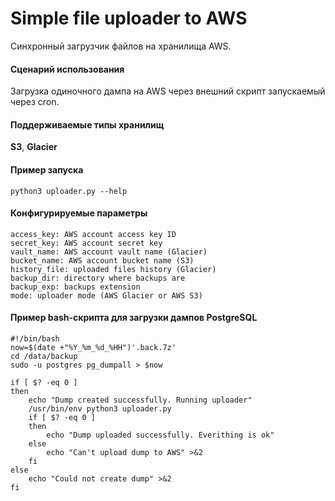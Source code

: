 # Simple file uploader to AWS
Синхронный загрузчик файлов на хранилища AWS. 

#### Сценарий использования 
Загрузка одиночного дампа на AWS через внешний скрипт запускаемый через cron.

#### Поддерживаемые типы хранилищ
**S3**, **Glacier**

#### Пример запуска
`python3 uploader.py --help`

#### Конфигурируемые параметры
    access_key: AWS account access key ID
    secret_key: AWS account secret key
    vault_name: AWS account vault name (Glacier)
    bucket_name: AWS account bucket name (S3)
    history_file: uploaded files history (Glacier)
    backup_dir: directory where backups are
    backup_exp: backups extension
    mode: uploader mode (AWS Glacier or AWS S3)

#### Пример bash-скрипта для загрузки дампов PostgreSQL

```
#!/bin/bash
now=$(date +"%Y_%m_%d_%HH")'.back.7z'
cd /data/backup
sudo -u postgres pg_dumpall > $now

if [ $? -eq 0 ]
then
    echo "Dump created successfully. Running uploader"
    /usr/bin/env python3 uploader.py
    if [ $? -eq 0 ]
    then
        echo "Dump uploaded successfully. Everithing is ok"
    else
        echo "Can't upload dump to AWS" >&2
    fi
else
    echo "Could not create dump" >&2
fi
```
    
